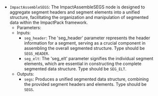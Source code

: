 - `ImpactAssembleSEGS`: The ImpactAssembleSEGS node is designed to aggregate segment headers and segment elements into a unified structure, facilitating the organization and manipulation of segmented data within the ImpactPack framework.
    - Parameters:
    - Inputs:
        - `seg_header`: The 'seg_header' parameter represents the header information for a segment, serving as a crucial component in assembling the overall segmented structure. Type should be `SEGS_HEADER`.
        - `seg_elt`: The 'seg_elt' parameter signifies the individual segment elements, which are essential in constructing the complete segmented data structure. Type should be `SEG_ELT`.
    - Outputs:
        - `segs`: Produces a unified segmented data structure, combining the provided segment headers and elements. Type should be `SEGS`.
